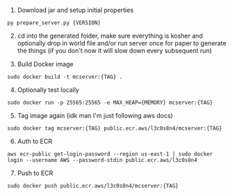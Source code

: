 1. Download jar and setup initial properties

`py prepare_server.py {VERSION}`

2. cd into the generated folder, make sure everything is kosher and optionally drop in world file and/or run server once for paper to generate the things (if you don't now it will slow down every subsequent run)

3. Build Docker image

`sudo docker build -t mcserver:{TAG} .`

4. Optionally test locally

`sudo docker run -p 25565:25565 -e MAX_HEAP={MEMORY} mcserver:{TAG}`

5. Tag image again (idk man I'm just following aws docs)

`sudo docker tag mcserver:{TAG} public.ecr.aws/l3c0s8n4/mcserver:{TAG}`

6. Auth to ECR

`aws ecr-public get-login-password --region us-east-1 | sudo docker login --username AWS --password-stdin public.ecr.aws/l3c0s8n4`

7. Push to ECR

`sudo docker push public.ecr.aws/l3c0s8n4/mcserver:{TAG}`
